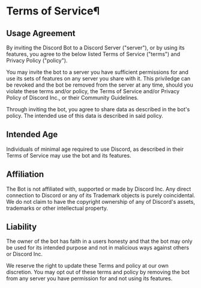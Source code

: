 # Terms of Service¶
## Usage Agreement
By inviting the Discord Bot to a Discord Server ("server"), or by 
using its 
features, you agree to the below listed Terms of Service ("terms") and Privacy Policy ("policy").

You may invite the bot to a server you have sufficient permissions for and use its sets of features on any server you share with it. This priviledge can be revoked 
and the bot be removed from the server at any time, should you violate these terms and/or policy, the Terms of Service and/or Privacy Policy of Discord Inc., or 
their Community Guidelines.

Through inviting the bot, you agree to share data as described in the bot's policy. The intended use of this data is described in said policy.

## Intended Age
Individuals of minimal age required to use Discord, as described in their Terms of Service may use the bot and its features.

## Affiliation
The Bot is not affiliated with, supported or made by Discord Inc.
Any direct connection to Discord or any of its Trademark objects is purely coincidental. We do not claim to have the copyright ownership of any of Discord's 
assets, trademarks or other intellectual property.

## Liability
The owner of the bot has faith in a users honesty and that the bot may only be used for its intended purpose and not in malicious ways against others or Discord 
Inc.

We reserve the right to update these Terms and policy at our own discretion. You may 
opt out of these terms and policy by removing the bot from any server you have permission for and not using its features.
